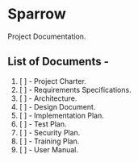 # Sparrow

Project Documentation.

## List of Documents -

1. [ ] - Project Charter.
2. [ ] - Requirements Specifications.
3. [ ] - Architecture.
4. [ ] - Design Document.
5. [ ] - Implementation Plan.
6. [ ] - Test Plan.
7. [ ] - Security Plan.
8. [ ] - Training Plan.
9. [ ] - User Manual.
